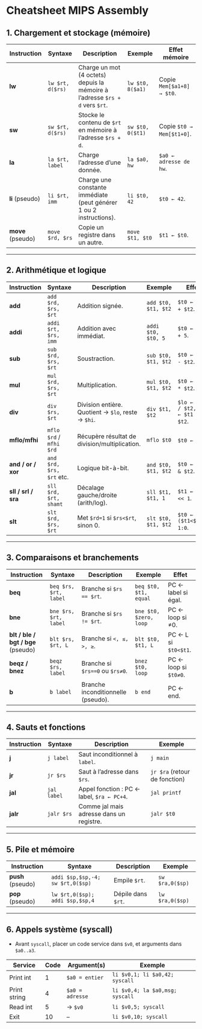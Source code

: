 # Cheatsheet MIPS Assembly

## 1. Chargement et stockage (mémoire)

| Instruction       | Syntaxe          | Description                                                                  | Exemple          | Effet mémoire             |
| ----------------- | ---------------- | ---------------------------------------------------------------------------- | ---------------- | ------------------------- |
| **lw**            | `lw $rt, d($rs)` | Charge un mot (4 octets) depuis la mémoire à l’adresse `$rs + d` vers `$rt`. | `lw $t0, 8($a1)` | Copie `Mem[$a1+8] → $t0`. |
| **sw**            | `sw $rt, d($rs)` | Stocke le contenu de `$rt` en mémoire à l’adresse `$rs + d`.                 | `sw $t0, 0($t1)` | Copie `$t0 → Mem[$t1+0]`. |
| **la**            | `la $rt, label`  | Charge l’adresse d’une donnée.                                               | `la $a0, hw`     | `$a0 ← adresse de hw`.    |
| **li** (pseudo)   | `li $rt, imm`    | Charge une constante immédiate (peut générer 1 ou 2 instructions).           | `li $t0, 42`     | `$t0 ← 42`.               |
| **move** (pseudo) | `move $rd, $rs`  | Copie un registre dans un autre.                                             | `move $t1, $t0`  | `$t1 ← $t0`.              |

---

## 2. Arithmétique et logique

| Instruction         | Syntaxe                  | Description                                        | Exemple             | Effet                               |
| ------------------- | ------------------------ | -------------------------------------------------- | ------------------- | ----------------------------------- |
| **add**             | `add $rd, $rs, $rt`      | Addition signée.                                   | `add $t0, $t1, $t2` | `$t0 ← $t1 + $t2`.                  |
| **addi**            | `addi $rt, $rs, imm`     | Addition avec immédiat.                            | `addi $t0, $t0, 5`  | `$t0 ← $t0 + 5`.                    |
| **sub**             | `sub $rd, $rs, $rt`      | Soustraction.                                      | `sub $t0, $t1, $t2` | `$t0 ← $t1 - $t2`.                  |
| **mul**             | `mul $rd, $rs, $rt`      | Multiplication.                                    | `mul $t0, $t1, $t2` | `$t0 ← $t1 * $t2`.                  |
| **div**             | `div $rs, $rt`           | Division entière. Quotient → `$lo`, reste → `$hi`. | `div $t1, $t2`      | `$lo ← $t1 / $t2, $hi ← $t1 % $t2`. |
| **mflo/mfhi**       | `mflo $rd` / `mfhi $rd`  | Récupère résultat de division/multiplication.      | `mflo $t0`          | `$t0 ← lo`.                         |
| **and / or / xor**  | `and $rd, $rs, $rt` etc. | Logique bit-à-bit.                                 | `and $t0, $t1, $t2` | `$t0 ← $t1 & $t2`.                  |
| **sll / srl / sra** | `sll $rd, $rt, shamt`    | Décalage gauche/droite (arith/log).                | `sll $t1, $t1, 1`   | `$t1 ← $t1 << 1`.                   |
| **slt**             | `slt $rd, $rs, $rt`      | Met `$rd=1` si `$rs<$rt`, sinon 0.                 | `slt $t0, $t1, $t2` | `$t0 ← ($t1<$t2)?1:0`.              |

---

## 3. Comparaisons et branchements

| Instruction                        | Syntaxe               | Description                        | Exemple                | Effet                 |
| ---------------------------------- | --------------------- | ---------------------------------- | ---------------------- | --------------------- |
| **beq**                            | `beq $rs, $rt, label` | Branche si `$rs == $rt`.           | `beq $t0, $t1, equal`  | PC ← label si égal.   |
| **bne**                            | `bne $rs, $rt, label` | Branche si `$rs != $rt`.           | `bne $t0, $zero, loop` | PC ← loop si ≠0.      |
| **blt / ble / bgt / bge** (pseudo) | `blt $rs, $rt, L`     | Branche si `<, ≤, >, ≥`.           | `blt $t0, $t1, L`      | PC ← L si `$t0<$t1`.  |
| **beqz / bnez**                    | `beqz $rs, label`     | Branche si `$rs==0` ou `$rs≠0`.    | `bnez $t0, loop`       | PC ← loop si `$t0≠0`. |
| **b**                              | `b label`             | Branche inconditionnelle (pseudo). | `b end`                | PC ← end.             |

---

## 4. Sauts et fonctions

| Instruction | Syntaxe     | Description                                | Exemple                       |
| ----------- | ----------- | ------------------------------------------ | ----------------------------- |
| **j**       | `j label`   | Saut inconditionnel à `label`.             | `j main`                      |
| **jr**      | `jr $rs`    | Saut à l’adresse dans `$rs`.               | `jr $ra` (retour de fonction) |
| **jal**     | `jal label` | Appel fonction : PC ← label, `$ra ← PC+4`. | `jal printf`                  |
| **jalr**    | `jalr $rs`  | Comme jal mais adresse dans un registre.   | `jalr $t0`                    |

---

## 5. Pile et mémoire

| Instruction       | Syntaxe                          | Description        | Exemple         |
| ----------------- | -------------------------------- | ------------------ | --------------- |
| **push** (pseudo) | `addi $sp,$sp,-4; sw $rt,0($sp)` | Empile `$rt`.      | `sw $ra,0($sp)` |
| **pop** (pseudo)  | `lw $rt,0($sp); addi $sp,$sp,4`  | Dépile dans `$rt`. | `lw $ra,0($sp)` |

---

## 6. Appels système (syscall)

* Avant `syscall`, placer un code service dans `$v0`, et arguments dans `$a0..a3`.

| Service      | Code | Argument(s)     | Exemple                         |
| ------------ | ---- | --------------- | ------------------------------- |
| Print int    | 1    | `$a0 = entier`  | `li $v0,1; li $a0,42; syscall`  |
| Print string | 4    | `$a0 = adresse` | `li $v0,4; la $a0,msg; syscall` |
| Read int     | 5    | → `$v0`         | `li $v0,5; syscall`             |
| Exit         | 10   | –               | `li $v0,10; syscall`            |


